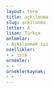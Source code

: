 ```yaml
---
layout: term
title: açkılanma
slug: ackilanma
letter: A
lisan: Türkçe
anlamlar:
- Açkılanmak işi
ozellikler:
- - isim
ornekler:
- - ''
orneklerkaynak:
- - ''
---
```

